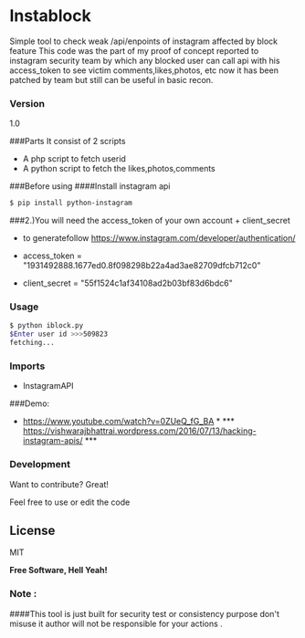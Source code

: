 # Instablock
Simple tool to check weak /api/enpoints of instagram affected by block feature
This code was the part of my proof of concept reported to instagram security team by which any blocked user can call api with his access_token to see victim comments,likes,photos, etc now it has been patched by team but still can be useful in basic recon.


### Version
1.0

###Parts 
It consist of 2 scripts
* A php script to fetch userid 
* A python script to fetch the likes,photos,comments

###Before using 
####Install instagram api 
```sh
$ pip install python-instagram
```
###2.)You will need the access_token of your own account + client_secret 
* to generatefollow https://www.instagram.com/developer/authentication/

* access_token = "1931492888.1677ed0.8f098298b22a4ad3ae82709dfcb712c0"
* client_secret = "55f1524c1af34108ad2b03bf83d6bdc6"

### Usage

```sh
$ python iblock.py
$Enter user id >>>509823
fetching...

```

### Imports

* InstagramAPI


###Demo:
* https://www.youtube.com/watch?v=0ZUeQ_fG_BA *
*** https://vishwarajbhattrai.wordpress.com/2016/07/13/hacking-instagram-apis/ ***


### Development

Want to contribute? Great!

Feel free to use or edit the code



License
----

MIT


**Free Software, Hell Yeah!**



### Note :
####This tool is just built for security test or consistency purpose don't misuse it author  will not be responsible for your actions .
  
